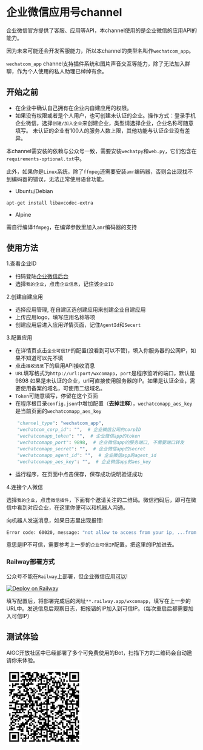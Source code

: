 # 企业微信应用号channel

企业微信官方提供了客服、应用等API，本channel使用的是企业微信的应用API的能力。

因为未来可能还会开发客服能力，所以本channel的类型名叫作`wechatcom_app`。

`wechatcom_app` channel支持插件系统和图片声音交互等能力，除了无法加入群聊，作为个人使用的私人助理已绰绰有余。

## 开始之前

- 在企业中确认自己拥有在企业内自建应用的权限。
- 如果没有权限或者是个人用户，也可创建未认证的企业。操作方式：登录手机企业微信，选择`创建/加入企业`来创建企业，类型请选择企业，企业名称可随意填写。
    未认证的企业有100人的服务人数上限，其他功能与认证企业没有差异。

本channel需安装的依赖与公众号一致，需要安装`wechatpy`和`web.py`，它们包含在`requirements-optional.txt`中。

此外，如果你是`Linux`系统，除了`ffmpeg`还需要安装`amr`编码器，否则会出现找不到编码器的错误，无法正常使用语音功能。

- Ubuntu/Debian

```bash
apt-get install libavcodec-extra
```

- Alpine

需自行编译`ffmpeg`，在编译参数里加入`amr`编码器的支持

## 使用方法

1.查看企业ID

- 扫码登陆[企业微信后台](https://work.weixin.qq.com)
- 选择`我的企业`，点击`企业信息`，记住该`企业ID`

2.创建自建应用

- 选择应用管理, 在自建区选创建应用来创建企业自建应用
- 上传应用logo，填写应用名称等项
- 创建应用后进入应用详情页面，记住`AgentId`和`Secert`

3.配置应用

- 在详情页点击`企业可信IP`的配置(没看到可以不管)，填入你服务器的公网IP，如果不知道可以先不填
- 点击`接收消息`下的启用API接收消息
- `URL`填写格式为`http://url:port/wxcomapp`，`port`是程序监听的端口，默认是9898
    如果是未认证的企业，url可直接使用服务器的IP。如果是认证企业，需要使用备案的域名，可使用二级域名。
- `Token`可随意填写，停留在这个页面
- 在程序根目录`config.json`中增加配置（**去掉注释**），`wechatcomapp_aes_key`是当前页面的`wechatcomapp_aes_key`

```python
    "channel_type": "wechatcom_app",
    "wechatcom_corp_id": "",  # 企业微信公司的corpID
    "wechatcomapp_token": "",  # 企业微信app的token
    "wechatcomapp_port": 9898,  # 企业微信app的服务端口, 不需要端口转发
    "wechatcomapp_secret": "",  # 企业微信app的secret
    "wechatcomapp_agent_id": "",  # 企业微信app的agent_id
    "wechatcomapp_aes_key": "",  # 企业微信app的aes_key
```

- 运行程序，在页面中点击保存，保存成功说明验证成功

4.连接个人微信

选择`我的企业`，点击`微信插件`，下面有个邀请关注的二维码。微信扫码后，即可在微信中看到对应企业，在这里你便可以和机器人沟通。

向机器人发送消息，如果日志里出现报错:

```bash
Error code: 60020, message: "not allow to access from your ip, ...from ip: xx.xx.xx.xx"
```

意思是IP不可信，需要参考上一步的`企业可信IP`配置，把这里的IP加进去。

### Railway部署方式

公众号不能在`Railway`上部署，但企业微信应用[可以](https://railway.app/template/-FHS--?referralCode=RC3znh)!

[![Deploy on Railway](https://railway.app/button.svg)](https://railway.app/template/-FHS--?referralCode=RC3znh)

填写配置后，将部署完成后的网址```**.railway.app/wxcomapp```，填写在上一步的URL中。发送信息后观察日志，把报错的IP加入到可信IP。（每次重启后都需要加入可信IP）

## 测试体验

AIGC开放社区中已经部署了多个可免费使用的Bot，扫描下方的二维码会自动邀请你来体验。

<img width="200" src="../../docs/images/aigcopen.png">
